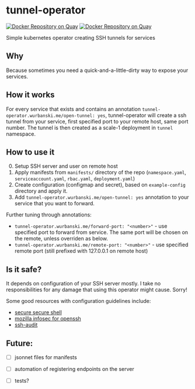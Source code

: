 # tunnel-operator

[![Docker Repository on Quay](https://quay.io/repository/wurbanski/tunnel-operator/status "Docker Repository on Quay")](https://quay.io/repository/wurbanski/tunnel-operator) [![Docker Repository on Quay](https://quay.io/repository/wurbanski/ssh-tunnel-client/status "Docker Repository on Quay")](https://quay.io/repository/wurbanski/ssh-tunnel-client) 

Simple kubernetes operator creating SSH tunnels for services

## Why

Because sometimes you need a quick-and-a-little-dirty way to expose your services.

## How it works

For every service that exists and contains an annotation `tunnel-operator.wurbanski.me/open-tunnel: yes`, tunnel-operator will create a ssh tunnel from your service, first specified port to your remote host, same port number.
The tunnel is then created as a scale-1 deployment in `tunnel` namespace.

## How to use it

0. Setup SSH server and user on remote host
1. Apply manifests from `manifests/` directory of the repo (`namespace.yaml`, `serviceaccount.yaml`, `rbac.yaml`, `deployment.yaml`)
2. Create configuration (configmap and secret), based on `example-config` directory and apply it.
3. Add `tunnel-operator.wurbanski.me/open-tunnel: yes` annotation to your service that you want to forward.

Further tuning through annotations:

* `tunnel-operator.wurbanski.me/forward-port: "<number>"` - use specified port to forward from service. The same port will be chosen on the remote, unless overriden as below.
* `tunnel-operator.wurbanski.me/remote-port: "<number>"` - use specified remote port (still prefixed with 127.0.0.1 on remote host)

## Is it safe?

It depends on configuration of your SSH server mostly. I take no responsibilities for any damage that using this operator might cause. Sorry!

Some good resources with configuration guidelines include:

* [secure secure shell](https://stribika.github.io/2015/01/04/secure-secure-shell.html)
* [mozilla infosec for openssh](https://infosec.mozilla.org/guidelines/openssh)
* [ssh-audit](https://github.com/arthepsy/ssh-audit)

## Future:

- [ ] jsonnet files for manifests
- [ ] automation of registering endpoints on the server
- [ ] tests?

